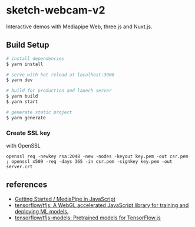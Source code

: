 # sketch-webcam-v2

Interactive demos with Mediapipe Web, three.js and Nuxt.js.

## Build Setup

```bash
# install dependencies
$ yarn install

# serve with hot reload at localhost:3000
$ yarn dev

# build for production and launch server
$ yarn build
$ yarn start

# generate static project
$ yarn generate
```

### Create SSL key

with OpenSSL

```
openssl req -newkey rsa:2048 -new -nodes -keyout key.pem -out csr.pem ; openssl x509 -req -days 365 -in csr.pem -signkey key.pem -out server.crt
```

## references

- [Getting Started / MediaPipe in JavaScript](https://google.github.io/mediapipe/getting_started/javascript.html)
- [tensorflow/tfjs: A WebGL accelerated JavaScript library for training and deploying ML models.](https://github.com/tensorflow/tfjs)
- [tensorflow/tfjs-models: Pretrained models for TensorFlow.js](https://github.com/tensorflow/tfjs-models)
